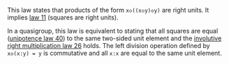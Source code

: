 This law states that products of the form `x◇((x◇y)◇y)` are right units.  It implies [law 11](https://teorth.github.io/equational_theories/implications/?11) (squares are right units).

In a quasigroup, this law is equivalent to stating that all squares are equal ([unipotence law 40](https://teorth.github.io/equational_theories/implications/?40)) to the same two-sided unit element and the [involutive right multiplication law 26](https://teorth.github.io/equational_theories/implications/?26) holds.  The left division operation defined by `x◇(x:y) = y` is commutative and all `x:x` are equal to the same unit element.
